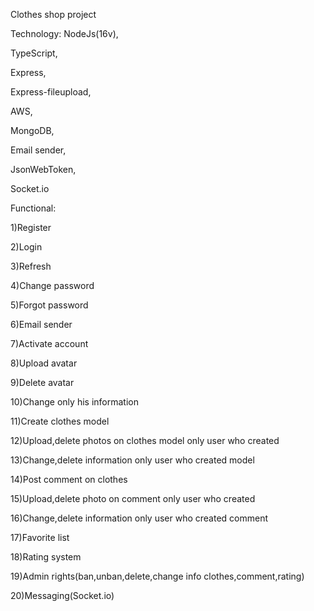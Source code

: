 Clothes shop project

Technology:
NodeJs(16v),

TypeScript,

Express,

Express-fileupload,

AWS,

MongoDB,

Email sender,

JsonWebToken,

Socket.io

Functional:

1)Register

2)Login

3)Refresh

4)Change password

5)Forgot password

6)Email sender

7)Activate account

8)Upload avatar

9)Delete avatar

10)Change only his information

11)Create clothes model

12)Upload,delete photos on clothes model only user who created

13)Change,delete information only user who created model

14)Post comment on clothes

15)Upload,delete photo on comment only user who created

16)Change,delete information only user who created comment

17)Favorite list

18)Rating system

19)Admin rights(ban,unban,delete,change info clothes,comment,rating)

20)Messaging(Socket.io)

